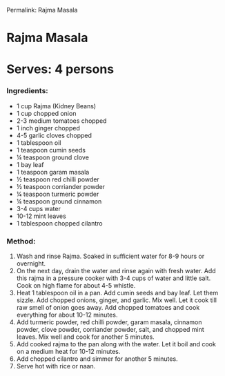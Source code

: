 Permalink: Rajma Masala

# Rajma Masala
# Serves: 4 persons

### Ingredients:
* 1 cup Rajma (Kidney Beans)
* 1 cup chopped onion
* 2-3 medium tomatoes chopped
* 1 inch ginger chopped
* 4-5 garlic cloves chopped
* 1 tablespoon oil
* 1 teaspoon cumin seeds
* ¼ teaspoon ground clove
* 1 bay leaf
* 1 teaspoon garam masala
* ½ teaspoon red chilli powder
* ½ teaspoon corriander powder
* ¼ teaspoon turmeric powder
* ¼ teaspoon ground cinnamon
* 3-4 cups water
* 10-12 mint leaves
* 1 tablespoon chopped cilantro

### Method:
1. Wash and rinse Rajma. Soaked in sufficient water for 8-9 hours or overnight.
2. On the next day, drain the water and rinse again with fresh water. Add this rajma in a pressure cooker with 3-4 cups of water and little salt. Cook on high flame for about 4-5 whistle.
3. Heat 1 tablespoon oil in a pan. Add cumin seeds and bay leaf. Let them sizzle. Add chopped onions, ginger, and garlic. Mix well. Let it cook till raw smell of onion goes away. Add chopped tomatoes and cook everything for about 10-12 minutes.
4. Add turmeric powder, red chilli powder, garam masala, cinnamon powder, clove powder, corriander powder, salt, and chopped mint leaves. Mix well and cook for another 5 minutes. 
5. Add cooked rajma to the pan along with the water. Let it boil and cook on a medium heat for 10-12 minutes. 
6. Add chopped cilantro and simmer for another 5 minutes.  
7. Serve hot with rice or naan. 